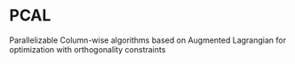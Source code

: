 # PCAL
Parallelizable Column-wise algorithms based on Augmented Lagrangian for optimization with orthogonality constraints
